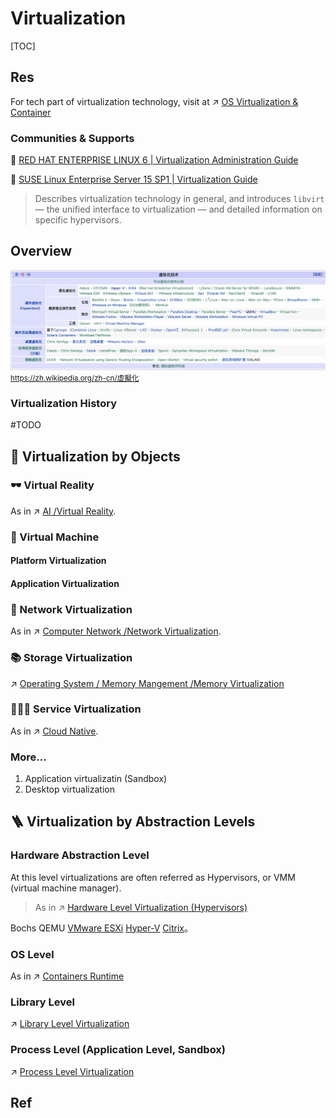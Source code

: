 # Virtualization

[TOC]



## Res
For tech part of virtualization technology, visit at ↗ [OS Virtualization & Container](../../../System%20Architecture%20Design/☁️%20Cloud%20Native/🏂%20OS%20Virtualization%20&%20Containers/OS%20Virtualization%20&%20Container.md)


### Communities & Supports
📂 [RED HAT ENTERPRISE LINUX 6 | Virtualization Administration Guide](https://access.redhat.com/documentation/en-us/red_hat_enterprise_linux/6/html/virtualization_administration_guide/index)

📂 [SUSE Linux Enterprise Server 15 SP1 | Virtualization Guide](https://documentation.suse.com/sles/15-SP1/html/SLES-all/book-virt.html)

> Describes virtualization technology in general, and introduces `libvirt` — the unified interface to virtualization — and detailed information on specific hypervisors.




## Overview
![](../../../../Assets/Pics/Screenshot%202023-03-08%20at%2010.28.49%20AM.png)
<small>https://zh.wikipedia.org/zh-cn/虛擬化</small>


### Virtualization History
#TODO 


## 🎲 Virtualization by Objects
### 🕶️ Virtual Reality
As in ↗ [AI /Virtual Reality](../../../Artificial%20Intelligence/Virtual%20Reality/Virtual%20Reality.md).


### 🎰 Virtual Machine
#### Platform Virtualization


#### Application Virtualization


### 🥅 Network Virtualization
As in ↗ [Computer Network /Network Virtualization](../../🏎️%20Computer%20Networking/👰🏻‍♂️%20Network%20Virtualization/Network%20Virtualization.md).


### 📚 Storage Virtualization
↗ [Operating System / Memory Mangement /Memory Virtualization](../Computer%20Architecture/Computer%20Microarchitectures%20(Computer%20Organization)/🧝🏻‍♀️%20von%20Neumann%20Based%20Microarchitecture/Memory/Virtual%20Memory%20(Hardware%20and%20Control%20Structure)/Virtual%20Memory%20(Hardware%20and%20Control%20Structure).md)


### 👩🏼‍🍳 Service Virtualization
As in ↗ [Cloud Native](../../../System%20Architecture%20Design/☁️%20Cloud%20Native/Cloud%20Native.md).


### More...
1. Application virtualizatin (Sandbox)
2. Desktop virtualization



## 🪜 Virtualization by Abstraction Levels
### Hardware Abstraction Level
At this level virtualizations are often referred as Hypervisors, or VMM (virtual machine manager).

> As in ↗ [Hardware Level Virtualization (Hypervisors)](Hardware%20Level%20Virtualization%20(Hypervisors)/Hardware%20Level%20Virtualization%20(Hypervisors).md)


Bochs
QEMU
[VMware ESXi](https://zh.wikipedia.org/wiki/VMware_ESXi "VMware ESXi")
[Hyper-V](https://zh.wikipedia.org/wiki/Hyper-V "Hyper-V")
[Citrix](https://zh.wikipedia.org/wiki/%E6%80%9D%E6%9D%B0%E7%B3%BB%E7%BB%9F "思杰系统")。


### OS Level
As in ↗ [Containers Runtime](../../../System%20Architecture%20Design/☁️%20Cloud%20Native/🏂%20OS%20Virtualization%20&%20Containers/🐋%20Containers%20Runtime/Containers%20Runtime.md)


### Library Level
↗ [Library Level Virtualization](Library%20Level%20Virtualization/Library%20Level%20Virtualization.md)


### Process Level (Application Level, Sandbox)
↗ [Process Level Virtualization](Process%20Level%20Virtualization/Process%20Level%20Virtualization.md)



## Ref
[虚拟化技术发展编年史]: https://www.woshipm.com/it/2808541.html
[虚拟化技术概念学习总结]: https://cloud.tencent.com/developer/article/1782543
[虚拟化，看这篇文章就够了]: https://www.51cto.com/article/536043.html
[虚拟化技术的分类及介绍]: https://zhuanlan.zhihu.com/p/102809005
[VPS常用虚拟技术（OpenVZ、Xen、KVM）介绍与比较]: https://zhuanlan.zhihu.com/p/37593753
[虚拟化]: https://zh.wikipedia.org/zh-cn/虛擬化

[理解（计算、网络，存储）虚拟化，只需一篇文章]: https://blog.csdn.net/weixin_57726902/article/details/124072149


[📂 译｜论文｜可虚拟化第三代（计算机）架构的规范化条件（ACM, 1974）]: https://arthurchiao.art/blog/formal-requirements-for-virtualizable-arch-zh/

